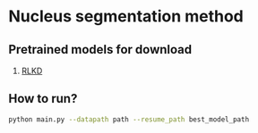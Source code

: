 # Nucleus segmentation method

## Pretrained models for download
1. [RLKD](https://drive.google.com/file/d/1bmAp9ye56ceOf1aNhCNmJSdzOmyGqiLL/view?usp=share_link)

## How to run?
```bash
python main.py --datapath path --resume_path best_model_path
```
